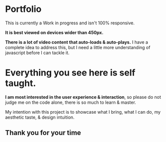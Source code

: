 # Portfolio

This is currently a Work in progress and isn't 100% responsive.

**It is best viewed on devices wider than 450px.**

**There is a lot of video content that auto-loads & auto-plays.**
I have a complete idea to address this, but I need a little more understanding of javascript before I can tackle it.

# **Everything you see here is self taught.**
**I am most interested in the user experience & interaction**, so please do not judge me on the code alone, there is so much to learn & master.

My intention with this project is to showcase what I bring, what I can do, my aesthetic taste, & design intuition.

## Thank you for your time
